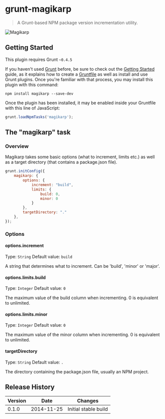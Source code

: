 # grunt-magikarp

> A Grunt-based NPM package version incrementation utility.

![Magikarp](http://perrymitchell.net/wp-content/uploads/2014/11/magikarp_small.png)

## Getting Started
This plugin requires Grunt `~0.4.5`

If you haven't used [Grunt](http://gruntjs.com/) before, be sure to check out the [Getting Started](http://gruntjs.com/getting-started) guide, as it explains how to create a [Gruntfile](http://gruntjs.com/sample-gruntfile) as well as install and use Grunt plugins. Once you're familiar with that process, you may install this plugin with this command:

```shell
npm install magikarp --save-dev
```

Once the plugin has been installed, it may be enabled inside your Gruntfile with this line of JavaScript:

```js
grunt.loadNpmTasks('magikarp');
```

## The "magikarp" task

### Overview
Magikarp takes some basic options (what to increment, limits etc.) as well as a target directory (that contains a package.json file).

```js
grunt.initConfig({
	magikarp: {
		options: {
			increment: "build",
			limits: {
				build: 0,
				minor: 0
			}
		},
		targetDirectory: "."
	},
});
```

### Options

#### options.increment
Type: `String`
Default value: `build`

A string that determines what to increment. Can be 'build', 'minor' or 'major'.

#### options.limits.build
Type: `Integer`
Default value: `0`

The maximum value of the build column when incrementing. 0 is equivalent to unlimited.

#### options.limits.minor
Type: `Integer`
Default value: `0`

The maximum value of the minor column when incrementing. 0 is equivalent to unlimited.

#### targetDirectory
Type: `String`
Default value: `.`

The directory containing the package.json file, usually an NPM project.

## Release History

| Version | Date       | Changes |
|---------|------------|---------|
| 0.1.0   | 2014-11-25 | Initial stable build |